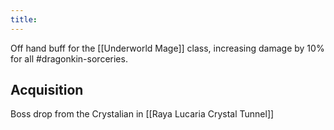 ```yaml
---
title:
---
```

Off hand buff for the [[Underworld Mage]] class, increasing damage by 10% for all #dragonkin-sorceries.

## Acquisition
Boss drop from the Crystalian in [[Raya Lucaria Crystal Tunnel]]
